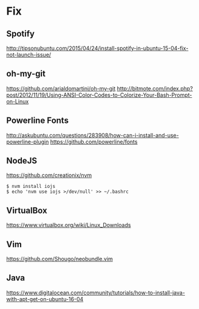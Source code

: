 # Fix

## Spotify

http://tipsonubuntu.com/2015/04/24/install-spotify-in-ubuntu-15-04-fix-not-launch-issue/

## oh-my-git

https://github.com/arialdomartini/oh-my-git
http://bitmote.com/index.php?post/2012/11/19/Using-ANSI-Color-Codes-to-Colorize-Your-Bash-Prompt-on-Linux

## Powerline Fonts

http://askubuntu.com/questions/283908/how-can-i-install-and-use-powerline-plugin
https://github.com/powerline/fonts

## NodeJS

https://github.com/creationix/nvm

    $ nvm install iojs
    $ echo 'nvm use iojs >/dev/null' >> ~/.bashrc

## VirtualBox

https://www.virtualbox.org/wiki/Linux_Downloads

## Vim

https://github.com/Shougo/neobundle.vim

## Java

https://www.digitalocean.com/community/tutorials/how-to-install-java-with-apt-get-on-ubuntu-16-04
